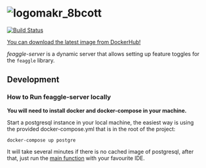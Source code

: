 # ![logomakr_8bcott](https://user-images.githubusercontent.com/3071208/53872064-a8a25f00-3ffd-11e9-99e1-8a51d437e1d4.png)

[![Build Status](https://travis-ci.org/kmruiz/feaggle-server.svg?branch=master)](https://travis-ci.org/kmruiz/feaggle-server)

[You can download the latest image from DockerHub!](https://cloud.docker.com/repository/docker/kmruiz/feaggle-server)

*feaggle-server* is a dynamic server that allows setting up
feature toggles for the `feaggle` library.

## Development

### How to Run feaggle-server locally

**You will need to install docker and docker-compose in your machine.**

Start a postgresql instance in your local machine, the easiest way is using the provided
docker-compose.yml that is in the root of the project:

`docker-compose up postgre`

It will take several minutes if there is no cached image of postgresql, after that, just
run the [main function](src/main/kotlin/io/feaggle/server/Main.kt) with your favourite IDE.

